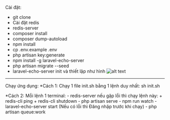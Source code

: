 Cài đặt:
- git clone 
- Cài đặt redis
- redis-server
- composer install
- composer dump-autoload 
- npm install
- cp .env.example .env
- php artisan key:generate
- npm install -g laravel-echo-server
- php artisan migrate --seed
- laravel-echo-server init và thiết lập như hình
![alt text](https://images.viblo.asia/d5e28b10-7d75-454b-ade0-d91dfe406246.png)
------------------------------------------------------------------------------
Chạy ứng dụng:
 *Cách 1: Chạy 1 file init.sh bằng 1 lệnh duy nhất: sh init.sh

 *Cách 2: Mỗi lệnh 1 terminal:
        - redis-server
            nếu gặp lỗi thì chạy lệnh này: 
                + redis-cli ping
                + redis-cli shutdown
        - php artisan serve
        - npm run watch
        - laravel-echo-server start (Nếu có lỗi thì Đăng nhập trước khi chạy)
        - php artisan queue:work

